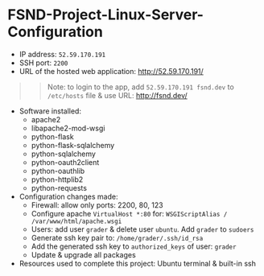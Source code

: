 # FSND-Project-Linux-Server-Configuration
* IP address: `52.59.170.191`
* SSH port: `2200`
* URL of the hosted web application: http://52.59.170.191/
>> Note: to login to the app, add `52.59.170.191 fsnd.dev` to `/etc/hosts` file & use URL: http://fsnd.dev/
* Software installed:
  - apache2
  - libapache2-mod-wsgi
  - python-flask
  - python-flask-sqlalchemy
  - python-sqlalchemy
  - python-oauth2client
  - python-oauthlib
  - python-httplib2
  - python-requests
* Configuration changes made:
  - Firewall: allow only ports: 2200, 80, 123
  - Configure apache `VirtualHost *:80` for: `WSGIScriptAlias / /var/www/html/apache.wsgi`
  - Users: add user `grader` & delete user `ubuntu`. Add `grader` to `sudoers`
  - Generate ssh key pair to: `/home/grader/.ssh/id_rsa`
  - Add the generated ssh key to `authorized_keys` of user: `grader`
  - Update & upgrade all packages
* Resources used to complete this project: Ubuntu terminal & built-in ssh
